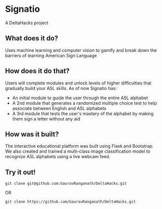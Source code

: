 # Signatio
A DeltaHacks project

## What does it do?
Uses machine learning and computer vision to gamify and break down the barriers of learning American Sign Language

## How does it do that?
Users will complete modules and unlock levels of higher difficulties that gradually build your ASL skills.
As of now Signatio has:
- An initial module to guide the user through the entire ASL alphabet
- A 2nd module that generates a randomized multiple choice test to help associate between English and ASL alphabets
- A 3rd module that tests the user's mastery of the alphabet by making them sign a letter without any aid

## How was it built?
The interactive educational platform was built using Flask and Bootstrap. We also created and trained a multi-class image classification model to recognize ASL alphabets using a live webcam feed.

## Try it out!

`git clone git@github.com:GauravRanganath/DeltaHacks.git`

OR

`git clone https://github.com/GauravRanganath/DeltaHacks.git`